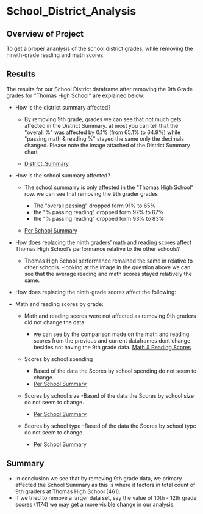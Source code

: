 # School_District_Analysis

## Overview of Project
To get a proper ananlysis of the school district grades, while removing the nineth-grade reading and math scores.
	

## Results
The results for our School District dataframe after removing the 9th Grade grades for "Thomas High School" are explained below:

- How is the district summary affected?
	* By removing 9th grade, grades we can see that not much gets affected in the District Summary. at most you can tell that
		the "overall %" was affected by 0.1% (from 65.1% to 64.9%) while "passing math & reading %" stayed the same only the decimals changed. Please note the image 	attached of the District Summary chart
		
	* [District_Summary](Resources/District_summary_changes.PNG)
		
- How is the school summary affected?
	* The school summarry is only affected in the "Thomas High School" row. we can see that removing the 9th grader grades
		- The "overall passing" dropped form 91% to 65%
		- the "% passing reading" dropped form 97% to 67%
		- the "% passing reading" dropped form 93% to 83%
		
	* [Per School Summary](Resources/per_school_summary.png)

- How does replacing the ninth graders’ math and reading scores affect Thomas High School’s performance relative to the other schools?
	* Thomas High School performance remained the same in relative to other schools.
		-looking at the image in the question above we can see that the average reading and math scores stayed relatively the same.

		
- How does replacing the ninth-grade scores affect the following:
- Math and reading scores by grade:
	* Math and reading scores were not affected as removing 9th graders did not change the data.
		- we can see by the comparison made on the math and reading scores from the previous and current dataframes dont change
		besides not having the 9th grade data.
		[Math & Reading Scores](Resources/math_reading_scores.PNG)
		
	* Scores by school spending
		- Based of the data the Scores by school spending do not seem to change.
		- [Per School Summary](Resources/per_school_summary.png)
	* Scores by school size
		-Based of the data the Scores by school size do not seem to change.
		- [Per School Summary](Resources/per_school_summary.png)
	* Scores by school type
		-Based of the data the Scores by school type do not seem to change.
		- [Per School Summary](Resources/per_school_summary.png)

	
## Summary
- In conclusion we see that by removing 9th grade data, we primary affected the School Summary as this is where it factors in
	total count of 9th graders at Thomas High School (461). 
- If we tried to remove a larger data set, say the value of 10th - 12th grade scores (1174) we may get a more visible 
	change in our analysis.
   
